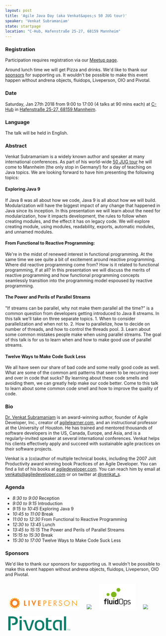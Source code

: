```yaml
---
layout: post
title: 'Agile Java Day (aka Venkat&apos;s 50 JUG tour)'
speaker: 'Venkat Subramaniam'
state: startpage
location: "C-Hub, Hafenstraße 25-27, 68159 Mannheim" 
---
```


### Registration

Participation requires registration via our [Meetup page](https://www.meetup.com/mannheim-java-usergroup/events/244411248/).

Around lunch time we will get Pizza and drinks. We'd like to thank our <a href="#sponsors">sponsors</a> for supporting us. It wouldn't be possible to make this event happen without andrena objects, fluidops, Liveperson, OIO and Pivotal. 

### Date

Saturday, Jan 27th 2018 from 9:00 to 17:00 (4 talks at 90 mins each) at [C-Hub](http://c-hub.de/) in [Hafenstraße 25-27, 68159 Mannheim](https://www.google.com/maps/search/?api=1&query=Hafenstra%C3%9Fe+25+%E2%80%93+27%2C+Mannheim%2C+de).

### Language

The talk will be held in English.

### Abstract

Venkat Subramaniam is a widely known author and speaker at many international conferences. As part of his world-wide [50 JUG tour](http://blog.agiledeveloper.com/2017/06/a-small-man-with-big-aspiration-tour.html) he will come to Mannheim (the only stop in Germany!) for a day of teaching on Java topics. 
We are looking forward to have him presenting the following topics:

#### Exploring Java 9

If Java 8 was all about how we code, Java 9 is all about how we will build. Modularization will have the biggest impact of any change that happened in Java since its inception. In this presentation we will learn about the need for modularization, how it impacts development, the rules to follow when creating modules, and the effect it has on legacy code. We will explore creating module, using modules, readability, exports, automatic modules, and unnamed modules.

#### From Functional to Reactive Programming:

We're in the midst of renewed interest in functional programming. At the same time we see quite a bit of excitement around reactive programming. Where did reactive programming come from? How is it related to functional programming, if at all? In this presentation we will discuss the merits of reactive programming and how functional programming concepts seamlessly transition into the programming model espoused by reactive programming.


#### The Power and Perils of Parallel Streams

"If streams can be parallel, why not make them parallel all the time?" is a common question from developers getting introduced to Java 8 streams. In this talk we'll take on three separate topics. 1. When to consider parallelization and when not to. 2. How to parallelize, how to decide on number of threads, and how to control the threads pool. 3. Learn about some common mistakes people make when using parallel streams. The goal of this talk is for us to learn when and how to make good use of parallel streams.

#### Twelve Ways to Make Code Suck Less 

We all have seen our share of bad code and some really good code as well. What are some of the common anti patterns that seem to be recurring over and over in code that sucks? By learning about these code smells and avoiding them, we can greatly help make our code better. Come to this talk to learn about some common code smell and how to improve the quality of code.

### Bio

[Dr. Venkat Subramaniam](https://www.agilelearner.com/) is an award-winning author, founder of Agile Developer, Inc., creator of [agilelearner.com](https://www.agilelearner.com/), and an instructional professor at the University of Houston.
He has trained and mentored thousands of software developers in the US, Canada, Europe, and Asia, and is a regularly-invited speaker at several international conferences. Venkat helps his clients effectively apply and succeed with sustainable agile practices on their software projects.

Venkat is a (co)author of multiple technical books, including the 2007 Jolt Productivity award winning book Practices of an Agile Developer. You can find a list of his books at [agiledeveloper.com](https://www.agiledeveloper.com). You can reach him by email at [venkats@agiledeveloper.com](mailto:venkats@agiledeveloper.com) or on twitter at [@venkat_s](https://twitter.com/venkat_s).


### Agenda

* _8:30 to 9:00_ Reception
* _9:00 to 9:15_ Introduction
* _9:15 to 10:45_ Exploring Java 9
* _10:45 to 11:00_ Break
* _11:00 to 12:30_ From Functional to Reactive Programming
* _12:30 to 13:45_ Lunch
* _13:45 to 15:15_ The Power and Perils of Parallel Streams
* _15:15 to 15:30_ Break
* _15:30 to 17:00_ Twelve Ways to Make Code Suck Less

### Sponsors

We'd like to thank our sponsors for supporting us. It wouldn't be possible to make this event happen without andrena objects, fluidops, Liveperson, OIO and Pivotal.

<a href="https://www.liveperson.com/de" target="_blank"><img src="/public/img/liveperson.png"  style="display: inline; padding: 10px; border: 0px;" /></a>
<a href="https://www.oio.de" target="_blank"><img src="/public/img/oio-logo.png"  style="display: inline; padding: 10px; border: 0px;" /></a>
<a href="https://www.fluidops.com/de/" target="_blank"><img src="/public/img/fluidops-logo.png"  style="display: inline; padding: 10px; border: 0px;" /></a>
<a href="https://www.andrena.de" target="_blank"><img src="/public/img/andrena-logo.png" style="display: inline; padding: 10px; border: 0px;"/></a>
<a href="https://www.pivotal.io" target="_blank"><img src="/public/img/pivotal-logo.png" style="display: inline; padding: 10px; vertical-align: top; border: 0px;" /></a>

<p style="clear: both"> </p>
